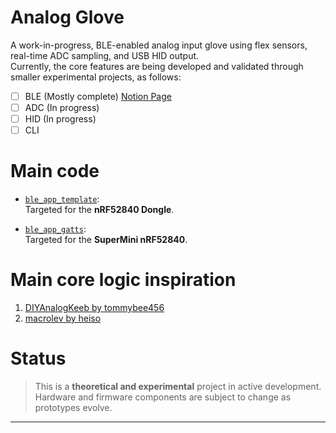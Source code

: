 # Analog Glove

A work-in-progress, BLE-enabled analog input glove using flex sensors, real-time ADC sampling, and USB HID output.  
Currently, the core features are being developed and validated through smaller experimental projects, as follows:

- [ ] BLE (Mostly complete) [Notion Page](https://jolly-cycle-c67.notion.site/Analog-Glove-228ed72549008087aae9fa4d90f2193a?pvs=74)
- [ ] ADC (In progress)
- [ ] HID (In progress)
- [ ] CLI 

# Main code

- [`ble_app_template`](./examples/jesica/ble_app_template):  
  Targeted for the **nRF52840 Dongle**.

- [`ble_app_gatts`](./examples/jesica/ble_app_gatts):  
  Targeted for the **SuperMini nRF52840**.
  
# Main core logic inspiration

1. [DIYAnalogKeeb by tommybee456](https://github.com/tommybee456/DIYAnalogKeeb/tree/main/src)  
2. [macrolev by heiso](https://github.com/heiso/macrolev)

# Status

> This is a **theoretical and experimental** project in active development. Hardware and firmware components are subject to change as prototypes evolve.

---
